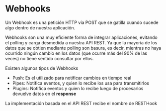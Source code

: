 # Webhooks

Un Webhook es una petición HTTP vía POST que se gatilla cuando sucede algo dentro de nuestra aplicación.

Webhooks son una muy eficiente forma de integrar aplicaciones, evitando el polling  y carga desmedida a nuestra API REST. Ya que la mayoría de los datos que se obtien mediante polling son basura, es decir, mientras no haya ocurrido ningún cambio en los datos (que ocurre más del 90% de las veces) no tiene sentido consultar por ellos.

Existen algunos tipos de Webhooks

* Push: Es el utilizado para notificar cambios en tiempo real
* Pipes: Notifica eventos, y quien lo recibe los usa para transmitirlos
* Plugins: Notifica eventos y quien lo recibe luego de procesarlos devuelve datos en el **response**

La implementación basada en el API REST recibe el nombre de RESTHook
